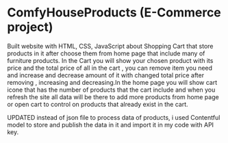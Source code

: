 # ComfyHouseProducts (E-Commerce project)

Built website with HTML, CSS, JavaScript about Shopping Cart that store products in it after choose them from home page that include many of furniture products. In the Cart you will show your chosen product with its price and the total price of all in the cart , you can remove item you need and increase and decrease amount of it with changed total price after removing , increasing and decreasing.In the home page you will show cart icone that has the number of products that the cart include and when you refresh the site all data will be there to add more products from home page or open cart to control on products that already exist in the cart.


UPDATED 
instead of json file to process data of products, i used Contentful model to store and publish the data in it and import it in my code with API key.
